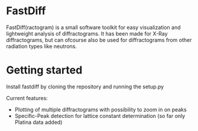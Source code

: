 # FastDiff
FastDiff(ractogram) is a small software toolkit for easy visualization and lightweight analysis of diffractograms. It has been made for X-Ray diffractograms, but can ofcourse also be used for diffractograms from other radiation types like neutrons.

# Getting started
Install fastdiff by cloning the repository and running the setup.py


Current features:

- Plotting of multiple diffractograms with possibility to zoom in on peaks
- Specific-Peak detection for lattice constant determination (so far only Platina data added)
